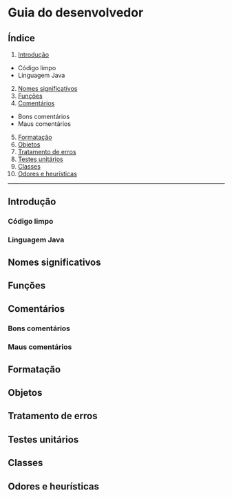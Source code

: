 # Guia do desenvolvedor

## Índice
1. [Introdução](#introducao)
  * Código limpo
  * Linguagem Java
2. [Nomes significativos](#nomes_significativos)
3. [Funções](#funcoes)
4. [Comentários](#comentarios)
  * Bons comentários
  * Maus comentários
5. [Formatação](#formatacao)
6. [Objetos](#objetos)
7. [Tratamento de erros](#tratamento_erros)
8. [Testes unitários](#testes_unitarios)
9. [Classes](#classes)
10. [Odores e heurísticas](#odores_heuristicas)

---

## Introdução
### Código limpo
### Linguagem Java

## Nomes significativos

## Funções

## Comentários
### Bons comentários
### Maus comentários

## Formatação

## Objetos

## Tratamento de erros

## Testes unitários

## Classes

## Odores e heurísticas
